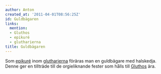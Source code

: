 ```yaml
---
author: Anton
created_at: '2011-04-01T08:56:25Z'
id: Guldbägaren
links:
  mention:
  - Gluthos
  - epikuré
  - glutharierna
title: Guldbägaren
---
```


Som [epikuré] inom [glutharierna] föräras man en guldbägare med halskedja. Denne ger en tillträde
till de orgieliknande fester som hålls till [Gluthos] ära.

  [epikuré]: epikuré
  [glutharierna]: glutharierna
  [Gluthos]: Gluthos
